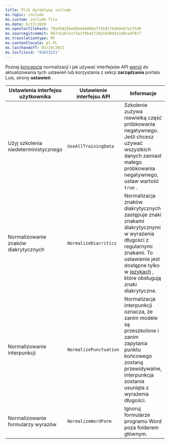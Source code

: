 ```yaml
---
title: Plik dyrektywy include
ms.topic: include
ms.custom: include file
ms.date: 5/17/2020
ms.openlocfilehash: 79a45825be66b44d869ef741917436de87a1f5d0
ms.sourcegitcommit: 867cb1b7a1f3a1f0b427282c648d411d0ca4f81f
ms.translationtype: MT
ms.contentlocale: pl-PL
ms.lasthandoff: 03/19/2021
ms.locfileid: "83653221"
---
```

Poznaj [koncepcje](../luis-concept-utterance.md#utterance-normalization-for-diacritics-and-punctuation) normalizacji i jak używać interfejsów API [wersji](https://westus.dev.cognitive.microsoft.com/docs/services/5890b47c39e2bb17b84a55ff/operations/versions-update-application-version-settings) do aktualizowania tych ustawień lub korzystania z sekcji **zarządzania** portalu Luis, strony **ustawień** .


|Ustawienia interfejsu użytkownika|Ustawienie interfejsu API|Informacje|
|--|--|--|
|Użyj szkolenia niedeterministycznego|`UseAllTrainingData`|Szkolenie zużywa niewielką część próbkowania negatywnego. Jeśli chcesz używać wszystkich danych zamiast małego próbkowania negatywnego, ustaw wartość `true` . |
|Normalizowanie znaków diakrytycznych|`NormalizeDiacritics`|Normalizacja znaków diakrytycznych zastępuje znaki znakami diakrytycznymi w wyrażenia długości z regularnymi znakami. To ustawienie jest dostępne tylko w [językach](../luis-reference-application-settings.md#diacritics-normalization) , które obsługują znaki diakrytyczne.|
|Normalizowanie interpunkcji|`NormalizePunctuation`|Normalizacja interpunkcji oznacza, że zanim modele są przeszkolone i zanim zapytania punktu końcowego zostaną przewidywalne, interpunkcja zostanie usunięta z wyrażenia długości.|
|Normalizowanie formularzy wyrazów|`NormalizeWordForm`|Ignoruj formularze programu Word poza folderem głównym.|
